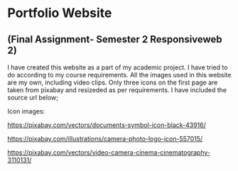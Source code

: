 # Portfolio Website 
## (Final Assignment- Semester 2 Responsiveweb 2)

I have created this website as a part of my academic project. I have tried to do according to my course requirements.
All the images used in this website are my own, including video clips.
Only three icons on the first page are taken from pixabay and resizeded as per requirements. 
I have included the source url below;

Icon images:

https://pixabay.com/vectors/documents-symbol-icon-black-43916/

https://pixabay.com/illustrations/camera-photo-logo-icon-557015/

https://pixabay.com/vectors/video-camera-cinema-cinematography-3110131/
